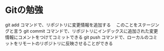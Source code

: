 # Gitの勉強

 git add コマンドで、リポジトリに変更情報を追加する
　このことをステージングと言う
 git commit コマンドで、リポジトリにインデックスに追加された変更情報にコメントをつけてコミットできる
 git push コマンドで、ローカルのコミットをリモートのリポジトリに反映させることができる 
